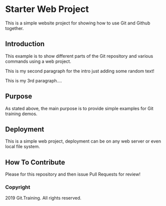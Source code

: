 # Starter Web Project

This is a simple website project for showing how to use Git and Github together.


## Introduction

This example is to show different parts of the Git repository and various commands using a web project.

This is my second paragraph for the intro just adding some random text!

This is my 3rd paragraph....
## Purpose

As stated above, the main purpose is to provide simple examples for Git training demos.

## Deployment

This is a simple web project, deployment can be on any web server or even local file system.

## How To Contribute

Please for this repository and then issue Pull Requests for review!

### Copyright

2019 Git.Training. All rights reserved.